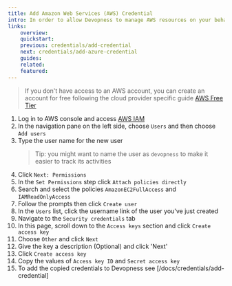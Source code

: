 ```yaml
---
title: Add Amazon Web Services (AWS) Credential
intro: In order to allow Devopness to manage AWS resources on your behalf, IAM user security credentials have to be provided.
links:
    overview:
    quickstart:
    previous: credentials/add-credential
    next: credentials/add-azure-credential
    guides:
    related:
    featured:
---
```


> If you don't have access to an AWS account, you can create an account for free following the cloud provider specific guide [AWS Free Tier](https://aws.amazon.com/free/)

1. Log in to AWS console and access [AWS IAM](https://console.aws.amazon.com/iam/)
1. In the navigation pane on the left side, choose `Users` and then choose `Add users`
1. Type the user name for the new user
    > Tip: you might want to name the user as `devopness` to make it easier to track its activities
1. Click `Next: Permissions`
1. In the `Set Permissions` step click `Attach policies directly`
1. Search and select the policies `AmazonEC2FullAccess` and `IAMReadOnlyAccess`
1. Follow the prompts then click `Create user`
1. In the `Users` list, click the username link of the user you've just created
1. Navigate to the `Security credentials` tab
1. In this page, scroll down to the `Access keys` section and click `Create access key`
1. Choose `Other` and click `Next`
1. Give the key a description (Optional) and click 'Next'
1. Click `Create access key`
1. Copy the values of `Access key ID` and `Secret access key`
1. To add the copied credentials to Devopness see [/docs/credentials/add-credential]
